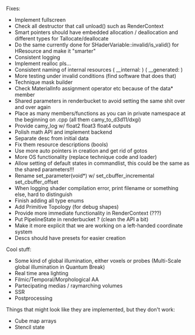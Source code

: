 Fixes:
- Implement fullscreen 
- Check all destructor that call unload() such as RenderContext
- Smart pointers should have embedded allocation / deallocation and different types for Tallocate/deallocate
- Do the same currently done for SHaderVariable::invalid/is_valid() for HResource and make it "smarter"
- Consistent logging
- Implement realloc pls...
- Consistent naming of internal resources ( __internal: ) ( __generated:  )
- More testing under invalid conditions (find software that does that)
- Technique mask builder
- Check MaterialInfo assignment operator etc because of the data* member
- Shared parameters in  renderbucket to avoid setting the same shit over and over again
- Place as many members/functions as you can in private namespace at the beginning on .cpp (all them camy_to_d3d11/dxgi)
- Provide camy_log w/ float2 float3 float4 outputs
- Polish math API and implement backend
- Separate desc from initial data
- Fix them resource descriptions (bools)
- Use more auto pointers in creation and get rid of gotos
- More OS functionality (replace technique code and loader)
- Allow setting of default states in commandlist, this could be the same as the shared parameters!!!
- Rename set_parameter(void*) w/ set_cbuffer_incremental set_cbuffer_offset
- When logging shader compilation error, print filename or something else, hard to distinguish
- Finish adding all type enums
- Add Primitive Topology (for debug shapes)
- Provide more immediate functionality in RenderContext (???)
- Put PipelineState in renderbucket ? (clean the API a bit)
- Make it more explicit that we are working on a left-handed coordinate system
- Descs should have presets for easier creation

Cool stuff:
- Some kind of global illumination, either voxels or probes (Multi-Scale global illumination in Quantum Break)
- Real time area lighting
- Filmic/Temporal/Morphological AA
- Partecipating medias / raymarching volumes
- SSR
- Postprocessing

Things that might look like they are implemented, but they don't work:
- Cube map arrays
- Stencil state